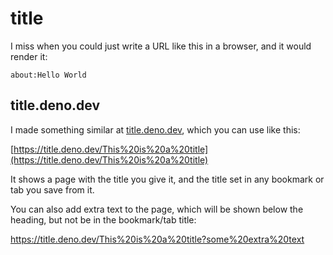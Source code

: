 # title

I miss when you could just write a URL like this in a browser, and it would
render it:

    about:Hello World

## title.deno.dev

I made something similar at [title.deno.dev](https://title.deno.dev/), which you
can use like this:

[https://title.deno.dev/This%20is%20a%20title](https://title.deno.dev/This%20is%20a%20title)

It shows a page with the title you give it, and the title set in any bookmark or
tab you save from it.

You can also add extra text to the page, which will be shown below the heading,
but not be in the bookmark/tab title:

https://title.deno.dev/This%20is%20a%20title?some%20extra%20text
